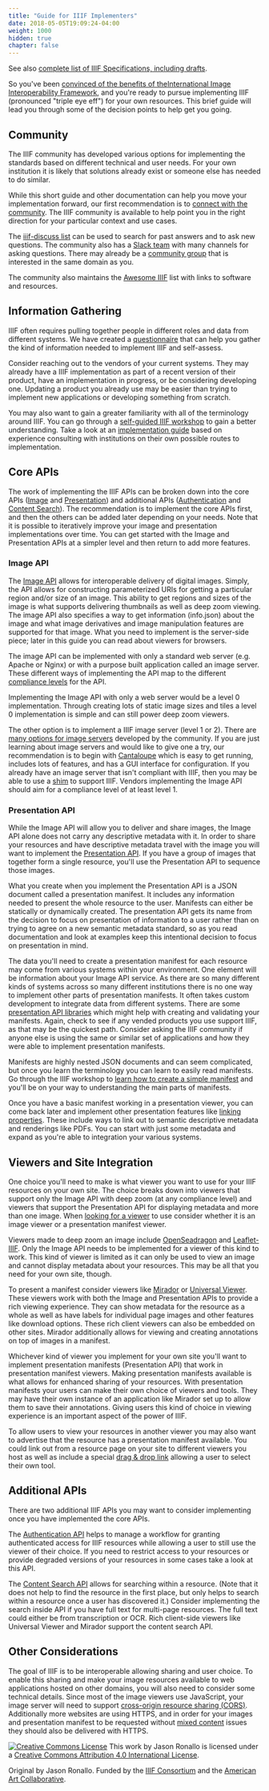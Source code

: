 ```yaml
---
title: "Guide for IIIF Implementers"
date: 2018-05-05T19:09:24-04:00
weight: 1000
hidden: true
chapter: false
---
```


<!-- #todo:0 check the comments on the google doc: https://docs.google.com/document/d/1OXxPFrwTDPlx3EfrjEx0Vl5VMy20znfejnvCpmJfmcw/edit# -->

See also [complete list of IIIF Specifications, including drafts](http://iiif.io/api/).

So you've been [convinced of the benefits of the](http://preview.iiif.io/root/tech-details/community/faq/#what-are-the-benefits-of-iiif)[International Image Interoperability Framework](http://preview.iiif.io/root/tech-details/community/faq/#what-are-the-benefits-of-iiif), and you're ready to pursue implementing IIIF (pronounced "triple eye eff") for your own resources. This brief guide will lead you through some of the decision points to help get you going.

## Community

The IIIF community has developed various options for implementing the standards based on different technical and user needs. For your own institution it is likely that solutions already exist or someone else has needed to do similar.

While this short guide and other documentation can help you move your implementation forward, our first recommendation is to [connect with the community](http://preview.iiif.io/root/tech-details/community/). The IIIF community is available to help point you in the right direction for your particular context and use cases.

The [iiif-discuss list](https://groups.google.com/forum/#!forum/iiif-discuss) can be used to search for past answers and to ask new questions. The community also has a [Slack team](http://bit.ly/iiif-slack) with many channels for asking questions. There may already be a [community group](http://preview.iiif.io/root/tech-details/community/groups/) that is interested in the same domain as you.

The community also maintains the [Awesome IIIF](https://github.com/IIIF/awesome-iiif) list with links to software and resources.

## Information Gathering

IIIF often requires pulling together people in different roles and data from different systems. We have created a [questionnaire](http://preview.iiif.io/root/tech-details/assets/acc_implementation_questionnaire_011017.pdf) that can help you gather the kind of information needed to implement IIIF and self-assess.

Consider reaching out to the vendors of your current systems. They may already have a IIIF implementation as part of a recent version of their product, have an implementation in progress, or be considering developing one. Updating a product you already use may be easier than trying to implement new applications or developing something from scratch.

You may also want to gain a greater familiarity with all of the terminology around IIIF. You can go through a [self-guided IIIF workshop](http://ronallo.com/iiif-workshop/) to gain a better understanding. Take a look at an [implementation guide](http://iiif.io/assets/acc_implementation_guide_011017.pdf) based on experience consulting with institutions on their own possible routes to implementation.

## Core APIs

The work of implementing the IIIF APIs can be broken down into the core APIs ([Image](http://iiif.io/api/image) and [Presentation](http://iiif.io/api/presentation/)) and additional APIs ([Authentication](http://iiif.io/api/auth/) and [Content Search](http://iiif.io/api/search/)). The recommendation is to implement the core APIs first, and then the others can be added later depending on your needs. Note that it is possible to iteratively improve your image and presentation implementations over time. You can get started with the Image and Presentation APIs at a simpler level and then return to add more features.

### Image API

The [Image API](http://iiif.io/api/image) allows for interoperable delivery of digital images. Simply, the API allows for constructing parameterized URIs for getting a particular region and/or size of an image. This ability to get regions and sizes of the image is what supports delivering thumbnails as well as deep zoom viewing. The image API also specifies a way to get information (info.json) about the image and what image derivatives and image manipulation features are supported for that image. What you need to implement is the server-side piece; later in this guide you can read about viewers for browsers.

The image API can be implemented with only a standard web server (e.g. Apache or Nginx) or with a purpose built application called an image server. These different ways of implementing the API map to the different [compliance levels](http://iiif.io/api/image/2.1/compliance/) for the API.

Implementing the Image API with only a web server would be a level 0 implementation. Through creating lots of static image sizes and tiles a level 0 implementation is simple and can still power deep zoom viewers.

The other option is to implement a IIIF image server (level 1 or 2). There are [many options for image servers](https://github.com/IIIF/awesome-iiif#image-servers) developed by the community. If you are just learning about image servers and would like to give one a try, our recommendation is to begin with [Cantaloupe](https://medusa-project.github.io/cantaloupe/) which is easy to get running, includes lots of features, and has a GUI interface for configuration. If you already have an image server that isn't compliant with IIIF, then you may be able to use a [shim](https://github.com/IIIF/awesome-iiif#image-server-shims) to support IIIF. Vendors implementing the Image API should aim for a compliance level of at least level 1.

### Presentation API

While the Image API will allow you to deliver and share images, the Image API alone does not carry any descriptive metadata with it. In order to share your resources and have descriptive metadata travel with the image you will want to implement the [Presentation API](http://iiif.io/api/presentation/). If you have a group of images that together form a single resource, you'll use the Presentation API to sequence those images.

What you create when you implement the Presentation API is a JSON document called a presentation manifest. It includes any information needed to present the whole resource to the user. Manifests can either be statically or dynamically created. The presentation API gets its name from the decision to focus on presentation of information to a user rather than on trying to agree on a new semantic metadata standard, so as you read documentation and look at examples keep this intentional decision to focus on presentation in mind.

The data you'll need to create a presentation manifest for each resource may come from various systems within your environment. One element will be information about your Image API service. As there are so many different kinds of systems across so many different institutions there is no one way to implement other parts of presentation manifests. It often takes custom development to integrate data from different systems. There are some [presentation API libraries](https://github.com/IIIF/awesome-iiif#presentation-api-libraries) which might help with creating and validating your manifests. Again, check to see if any vended products you use support IIIF, as that may be the quickest path. Consider asking the IIIF community if anyone else is using the same or similar set of applications and how they were able to implement presentation manifests.

Manifests are highly nested JSON documents and can seem complicated, but once you learn the terminology you can learn to easily read manifests. Go through the IIIF workshop to [learn how to create a simple manifest](http://ronallo.com/iiif-workshop/presentation/manifest.html) and you'll be on your way to understanding the main parts of manifests.

Once you have a basic manifest working in a presentation viewer, you can come back later and implement other presentation features like [linking properties](http://iiif.io/api/presentation/2.1/#linking-properties). These include ways to link out to semantic descriptive metadata and renderings like PDFs. You can start with just some metadata and expand as you're able to integration your various systems.

## Viewers and Site Integration

One choice you'll need to make is what viewer you want to use for your IIIF resources on your own site. The choice breaks down into viewers that support only the Image API with deep zoom (at any compliance level) and viewers that support the Presentation API for displaying metadata and more than one image. When [looking for a viewer](https://github.com/IIIF/awesome-iiif#image-viewers) to use consider whether it is an image viewer or a presentation manifest viewer.

Viewers made to deep zoom an image include [OpenSeadragon](https://openseadragon.github.io/examples/tilesource-iiif/) and [Leaflet-IIIF](https://github.com/mejackreed/Leaflet-IIIF). Only the Image API needs to be implemented for a viewer of this kind to work. This kind of viewer is limited as it can only be used to view an image and cannot display metadata about your resources. This may be all that you need for your own site, though.

To present a manifest consider viewers like [Mirador](http://projectmirador.org) or [Universal Viewer](http://universalviewer.io/). These viewers work with both the Image and Presentation APIs to provide a rich viewing experience. They can show metadata for the resource as a whole as well as have labels for individual page images and other features like download options. These rich client viewers can also be embedded on other sites. Mirador additionally allows for viewing and creating annotations on top of images in a manifest.

Whichever kind of viewer you implement for your own site you'll want to implement presentation manifests (Presentation API) that work in presentation manifest viewers. Making presentation manifests available is what allows for enhanced sharing of your resources. With presentation manifests your users can make their own choice of viewers and tools. They may have their own instance of an application like Mirador set up to allow them to save their annotations. Giving users this kind of choice in viewing experience is an important aspect of the power of IIIF.

To allow users to view your resources in another viewer you may also want to advertise that the resource has a presentation manifest available. You could link out from a resource page on your site to different viewers you host as well as include a special [drag & drop link](https://zimeon.github.io/iiif-dragndrop/) allowing a user to select their own tool.

## Additional APIs

There are two additional IIIF APIs you may want to consider implementing once you have implemented the core APIs.

The [Authentication API](http://iiif.io/api/auth/) helps to manage a workflow for granting authenticated access for IIIF resources while allowing a user to still use the viewer of their choice. If you need to restrict access to your resources or provide degraded versions of your resources in some cases take a look at this API.

The [Content Search API](http://iiif.io/api/search/) allows for searching within a resource. (Note that it does not help to find the resource in the first place, but only helps to search within a resource once a user has discovered it.) Consider implementing the search inside API if you have full text for multi-page resources. The full text could either be from transcription or OCR. Rich client-side viewers like Universal Viewer and Mirador support the content search API.

## Other Considerations

 The goal of IIIF is to be interoperable allowing sharing and user choice. To enable this sharing and make your image resources available to web applications hosted on other domains, you will also need to consider some technical details. Since most of the image viewers use JavaScript, your image server will need to support [cross-origin resource sharing (CORS)](http://enable-cors.org/). Additionally more websites are using HTTPS, and in order for your images and presentation manifest to be requested without [mixed content](https://developer.mozilla.org/en-US/docs/Web/Security/Mixed_content) issues they should also be delivered with HTTPS.

 <!-- #todo:0 add a call to action at the end of the guide for implementers -->

<a rel="license" href="http://creativecommons.org/licenses/by/4.0/"><img alt="Creative Commons License" style="display:inline;margin:0" src="https://i.creativecommons.org/l/by/4.0/88x31.png"/></a> This work by Jason Ronallo is licensed under a <a rel="license" href="http://creativecommons.org/licenses/by/4.0/">Creative Commons Attribution 4.0 International License</a>.

Original by Jason Ronallo. Funded by the [IIIF Consortium](http://iiif.io/community/consortium/) and the [American Art Collaborative](http://americanartcollaborative.org/).

<!-- #todo:0 was any of the writing of this guide funded by the AAC or was it all IIIF-C -->
